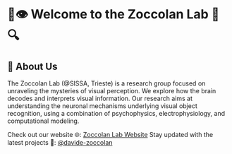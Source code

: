 # 🧠👁️ Welcome to the Zoccolan Lab 🐁🔍

## 🔬 About Us
The Zoccolan Lab (@SISSA, Trieste) is a research group focused on unraveling the mysteries of visual perception. We explore how the brain decodes and interprets visual information.
Our research aims at understanding the neuronal mechanisms underlying visual object recognition, using a combination of psychophysics, electrophysiology, and computational modeling.
 
Check out our website 🌐: [Zoccolan Lab Website](https://www.visualneurolab.sissa.it)
Stay updated with the latest projects 🚀: [@davide-zoccolan](https://twitter.com/davide_zoccolan)

<!--

**Here are some ideas to get you started:**

🙋‍♀️ A short introduction - what is your organization all about?
🌈 Contribution guidelines - how can the community get involved?
👩‍💻 Useful resources - where can the community find your docs? Is there anything else the community should know?
🍿 Fun facts - what does your team eat for breakfast?
🧙 Remember, you can do mighty things with the power of [Markdown](https://docs.github.com/github/writing-on-github/getting-started-with-writing-and-formatting-on-github/basic-writing-and-formatting-syntax)
-->
